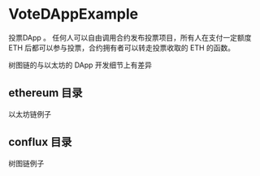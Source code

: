 # VoteDAppExample
投票DApp 。 任何人可以自由调用合约发布投票项目，所有人在支付一定额度 ETH 后都可以参与投票，合约拥有者可以转走投票收取的 ETH 的函数。

树图链的与以太坊的 DApp 开发细节上有差异

## ethereum 目录

以太坊链例子

## conflux 目录

树图链例子

